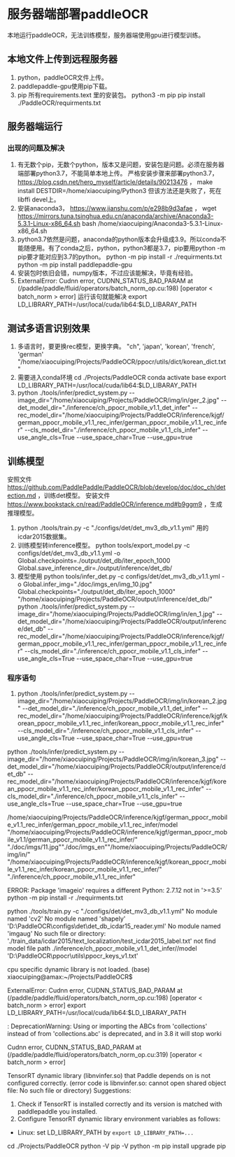 # 服务器端部署paddleOCR
本地运行paddleOCR，无法训练模型，服务器端使用gpu进行模型训练。
## 本地文件上传到远程服务器
1. python，paddleOCR文件上传。
2. paddlepaddle-gpu使用pip下载。
3. pip 所有requirements.text 里的安装包。
   python3 -m pip
   pip install ./PaddleOCR/requirments.txt
## 服务器端运行
### 出现的问题及解决
1. 有无数个pip，无数个python，版本又是问题，安装包是问题。必须在服务器端部署python3.7，不能简单本地上传。
   严格安装步骤来部署python3.7，https://blog.csdn.net/hero_myself/article/details/90213476 ，
   make install DESTDIR=/home/xiaocuiping/Python3
   但该方法还是失败了，死在libffi devel上。
2. 安装anaconda3， https://www.jianshu.com/p/e298b9d3afae ，
   wget https://mirrors.tuna.tsinghua.edu.cn/anaconda/archive/Anaconda3-5.3.1-Linux-x86_64.sh
   bash /home/xiaocuiping/Anaconda3-5.3.1-Linux-x86_64.sh
3. python3.7依然是问题，anaconda的python版本会升级成3.9。所以conda不能随便用。有了conda之后，python，python3都是3.7，pip要用python -m pip要才能对应到3.7的python。
   python -m pip install -r ./requirments.txt
   python -m pip install paddlepaddle-gpu
4. 安装包时依旧会错，numpy版本，不过应该能解决，毕竟有经验。
5. ExternalError:  Cudnn error, CUDNN_STATUS_BAD_PARAM  at (/paddle/paddle/fluid/operators/batch_norm_op.cu:198)
  [operator < batch_norm > error]
  运行该句就能解决 export LD_LIBRARY_PATH=/usr/local/cuda/lib64:$LD_LIBARAY_PATH
## 测试多语言识别效果
1. 多语言时，要更换rec模型，更换字典。
  "ch", 'japan', 'korean', 'french', 'german'
   "/home/xiaocuiping/Projects/PaddleOCR/ppocr/utils/dict/korean_dict.txt"
2. 需要进入conda环境
   cd ./Projects/PaddleOCR
   conda activate base
   export LD_LIBRARY_PATH=/usr/local/cuda/lib64:$LD_LIBARAY_PATH
3. python ./tools/infer/predict_system.py --image_dir="/home/xiaocuiping/Projects/PaddleOCR/img/in/ger_2.jpg" --det_model_dir="./inference/ch_ppocr_mobile_v1.1_det_infer" --rec_model_dir="/home/xiaocuiping/Projects/PaddleOCR/inference/kjgf/german_ppocr_mobile_v1.1_rec_infer/german_ppocr_mobile_v1.1_rec_infer" --cls_model_dir="./inference/ch_ppocr_mobile_v1.1_cls_infer" --use_angle_cls=True --use_space_char=True --use_gpu=true 
## 训练模型
 安照文件 https://github.com/PaddlePaddle/PaddleOCR/blob/develop/doc/doc_ch/detection.md ，训练det模型。
 安装文件 https://www.bookstack.cn/read/PaddleOCR/inference.md#b9ggm9 ，生成推理模型。
1. python ./tools/train.py -c "./configs/det/det_mv3_db_v1.1.yml" 
   用的icdar2015数据集。
2. 训练模型转inference模型。
   python tools/export_model.py -c configs/det/det_mv3_db_v1.1.yml -o Global.checkpoints=./output/det_db/iter_epoch_1000 Global.save_inference_dir=./output/inference/det_db/
3. 模型使用
   python tools/infer_det.py -c configs/det/det_mv3_db_v1.1.yml -o Global.infer_img="./doc/imgs_en/img_10.jpg" Global.checkpoints="./output/det_db/iter_epoch_1000"
    "/home/xiaocuiping/Projects/PaddleOCR/output/inference/det_db/"
    python ./tools/infer/predict_system.py --image_dir="/home/xiaocuiping/Projects/PaddleOCR/img/in/en_1.jpg" --det_model_dir="/home/xiaocuiping/Projects/PaddleOCR/output/inference/det_db" --rec_model_dir="/home/xiaocuiping/Projects/PaddleOCR/inference/kjgf/german_ppocr_mobile_v1.1_rec_infer/german_ppocr_mobile_v1.1_rec_infer" --cls_model_dir="./inference/ch_ppocr_mobile_v1.1_cls_infer" --use_angle_cls=True --use_space_char=True --use_gpu=true
### 程序语句
1. python ./tools/infer/predict_system.py --image_dir="/home/xiaocuiping/Projects/PaddleOCR/img/in/korean_2.jpg" --det_model_dir="./inference/ch_ppocr_mobile_v1.1_det_infer" --rec_model_dir="/home/xiaocuiping/Projects/PaddleOCR/inference/kjgf/korean_ppocr_mobile_v1.1_rec_infer/korean_ppocr_mobile_v1.1_rec_infer" --cls_model_dir="./inference/ch_ppocr_mobile_v1.1_cls_infer" --use_angle_cls=True --use_space_char=True --use_gpu=true

python ./tools/infer/predict_system.py --image_dir="/home/xiaocuiping/Projects/PaddleOCR/img/in/korean_3.jpg" --det_model_dir="/home/xiaocuiping/Projects/PaddleOCR/output/inference/det_db" --rec_model_dir="/home/xiaocuiping/Projects/PaddleOCR/inference/kjgf/korean_ppocr_mobile_v1.1_rec_infer/korean_ppocr_mobile_v1.1_rec_infer" --cls_model_dir="./inference/ch_ppocr_mobile_v1.1_cls_infer" --use_angle_cls=True --use_space_char=True --use_gpu=true



 /home/xiaocuiping/Projects/PaddleOCR/inference/kjgf/german_ppocr_mobile_v1.1_rec_infer/german_ppocr_mobile_v1.1_rec_infer/model
 "/home/xiaocuiping/Projects/PaddleOCR/inference/kjgf/german_ppocr_mobile_v1.1/german_ppocr_mobile_v1.1_rec_infer/"
  "./doc/imgs/11.jpg""./doc/imgs_en""/home/xiaocuiping/Projects/PaddleOCR/img/in/"
  "/home/xiaocuiping/Projects/PaddleOCR/inference/kjgf/korean_ppocr_mobile_v1.1_rec_infer/korean_ppocr_mobile_v1.1_rec_infer/"
  "./inference/ch_ppocr_mobile_v1.1_rec_infer"
 
 
ERROR: Package 'imageio' requires a different Python: 2.7.12 not in '>=3.5'
python -m pip install -r ./requirments.txt

 python ./tools/train.py -c "./configs/det/det_mv3_db_v1.1.yml"
 No module named 'cv2'
 No module named 'shapely'
 'D:\\PaddleOCR\\configs\\det\\det_db_icdar15_reader.yml'
  No module named 'imgaug'
  No such file or directory: './train_data/icdar2015/text_localization/test_icdar2015_label.txt'
  not find model file path ./inference/ch_ppocr_mobile_v1.1_det_infer//model
  'D:\\PaddleOCR\\ppocr\\utils\\ppocr_keys_v1.txt'


   cpu specific dynamic library is not loaded.
(base) xiaocuiping@amax:~/Projects/PaddleOCR$

  ExternalError:  Cudnn error, CUDNN_STATUS_BAD_PARAM  at (/paddle/paddle/fluid/operators/batch_norm_op.cu:198)
  [operator < batch_norm > error]
  export LD_LIBRARY_PATH=/usr/local/cuda/lib64:$LD_LIBARAY_PATH
  
  : DeprecationWarning: Using           or importing the ABCs from 'collections' instead of from 'collections.abc' is deprecated, and in 3.8 it will stop worki
  
  Cudnn error, CUDNN_STATUS_BAD_PARAM  at (/paddle/paddle/fluid/operators/batch_norm_op.cu:319)
  [operator < batch_norm > error]
  
  TensorRT dynamic library (libnvinfer.so) that Paddle depends on is not configured correctly. (error code is libnvinfer.so: cannot open shared object file: No such file or directory)
  Suggestions:
  1. Check if TensorRT is installed correctly and its version is matched with paddlepaddle you installed.
  2. Configure TensorRT dynamic library environment variables as follows:
  - Linux: set LD_LIBRARY_PATH by `export LD_LIBRARY_PATH=...`



cd ./Projects/PaddleOCR
 python -V
 pip -V
 python -m pip install upgrade pip
